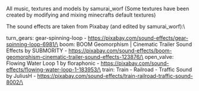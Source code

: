 All music, textures and models by samurai_worf
(Some textures have been created by modifying and mixing minecrafts default textures)

The sound effects are taken from Pixabay (and edited by samurai_worf):\

turn_gears: gear-spinning-loop - https://pixabay.com/sound-effects/gear-spinning-loop-6981/\
boom: BOOM Geomorphism | Cinematic Trailer Sound Effects by SUBMORITY - https://pixabay.com/sound-effects/boom-geomorphism-cinematic-trailer-sound-effects-123876/\
open_valve: Flowing Water Loop 1 by floraphonic - https://pixabay.com/sound-effects/flowing-water-loop-1-183953/\
train: Train - Railroad - Traffic Sound by JuliusH - https://pixabay.com/sound-effects/train-railroad-traffic-sound-8002/\
